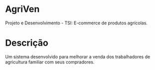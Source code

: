 # AgriVen
Projeto e Desenvolvimento - TSI: E-commerce de produtos agrícolas.

# Descrição
Um sistema desenvolvido para melhorar a venda dos trabalhadores de agricultura familiar com seus compradores.
